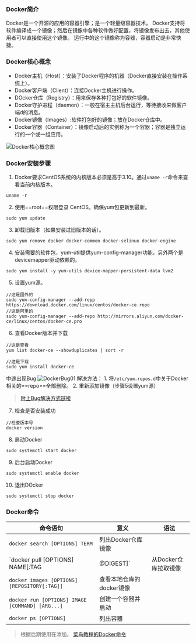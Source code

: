 ### Docker简介
Docker是一个开源的应用的容器引擎；是一个轻量级容器技术。
Docker支持将软件编译成一个镜像；然后在镜像中各种软件做好配置，将镜像发布出去，其他使用者可以直接使用这个镜像。
运行中的这个镜像称为容器，容器启动是非常快捷。

### Docker核心概念
- Docker主机（Host）：安装了Docker程序的机器（Docker直接安装在操作系统上）。
- Docker客户端（Client）：连接Docker主机进行操作。
- DOcker仓库（Registry）：用来保存各种打包好的软件镜像。
- Docker守护进程（daemon）：一般在宿主主机后台运行，等待接收来做客户端d的消息。
- Docker镜像（Images）:软件打包好的镜像；放在Docker仓库中。
- Docker容器（Container）：镜像启动后的实例称为一个容器；容器是独立运行的一个或一组应用。

![Docker核心概念图]()

### Docker安装步骤
1. Docker要求CentOS系统的内核版本必须是高于3.10。通过`uname -r`命令来查看当前内核版本。
```
uname -r
```
2. 使用==root==权限登录 CentOS。确保yum包更新到最新。
```
sudo yum update
```
3. 卸载旧版本（如果安装过旧版本的话）。
```
sudo yum remove docker docker-common docker-selinux docker-engine
```
4. 安装需要的软件包，yum-util提供yum-config-manager功能，另外两个是devicemapper驱动依赖的。
```
sudo yum install -y yum-utils device-mapper-persistent-data lvm2
```
5. 设置yum源。
```
//这是国外的
sudo yum-config-manager --add-repp https://download.docker.com/linux/centos/docker-ce.repo
//这是阿里的
sudo yum-config-manager --add-repo http://mirrors.aliyun.com/docker-ce/linux/centos/docker-ce.pro
```
6. 查看Docker版本并下载
```
//这是查看
yum list docker-ce --showduplicates | sort -r

//这是下载
sudo yum install docker-ce
```
中途出现Bug
![DockerBug01]()
解决方法：
    1. 将`/etc/yum.repos.d`中关于Docker相关的==repo==全部删除。
    2. 重新添加镜像（步骤5设置yum源）
    
> [附上Bug解决方式链接](https://blog.csdn.net/qq_18948359/article/details/102715729)


7. 检查是否安装成功
```
//检查版本号
docker version
```

8. 启动Docker
```
sudo systemctl start docker
```

9. 后台启动Docker
```
sudo systemctl enable docker
```

10. 退出DOcker
```
sudo systemctl stop docker
```
### Docker命令

命令语句 | 意义 | 语法
---|---|---
`docker search [OPTIONS] TERM`|列出Docker仓库镜像
`docker pull [OPTIONS] NAME[:TAG|@DIGEST]`|从Docker仓库拉取镜像
`docker images [OPTIONS] [REPOSITORY[:TAG]]`|查看本地仓库的docker镜像
`docker run [OPTIONS] IMAGE [COMMAND] [ARG...]`|创建一个容器并启动
`docker ps [OPTIONS]`|列出容器

> 根据后期使用在添加。
> [菜鸟教程的Docker命令](https://www.runoob.com/docker/docker-command-manual.html)